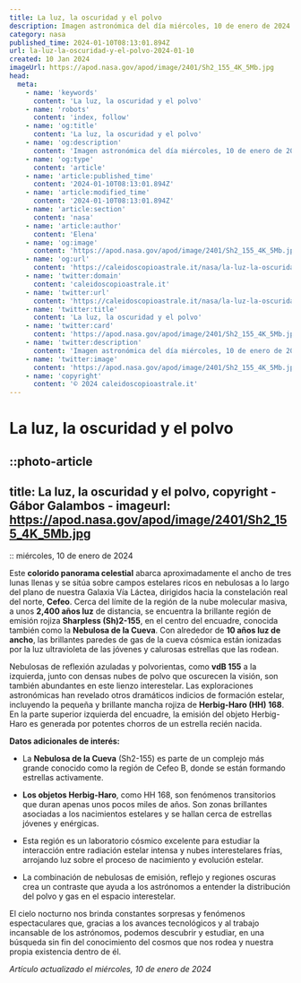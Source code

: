 ```yaml
---
title: La luz, la oscuridad y el polvo
description: Imagen astronómica del día miércoles, 10 de enero de 2024 por la NASA; La luz, la oscuridad y el polvo
category: nasa
published_time: 2024-01-10T08:13:01.894Z
url: la-luz-la-oscuridad-y-el-polvo-2024-01-10
created: 10 Jan 2024
imageUrl: https://apod.nasa.gov/apod/image/2401/Sh2_155_4K_5Mb.jpg
head:
  meta:
    - name: 'keywords'
      content: 'La luz, la oscuridad y el polvo'
    - name: 'robots'
      content: 'index, follow'
    - name: 'og:title'
      content: 'La luz, la oscuridad y el polvo'
    - name: 'og:description'
      content: 'Imagen astronómica del día miércoles, 10 de enero de 2024 por la NASA; La luz, la oscuridad y el polvo'
    - name: 'og:type'
      content: 'article'
    - name: 'article:published_time'
      content: '2024-01-10T08:13:01.894Z'
    - name: 'article:modified_time'
      content: '2024-01-10T08:13:01.894Z'
    - name: 'article:section'
      content: 'nasa'
    - name: 'article:author'
      content: 'Elena'
    - name: 'og:image'
      content: 'https://apod.nasa.gov/apod/image/2401/Sh2_155_4K_5Mb.jpg'
    - name: 'og:url'
      content: 'https://caleidoscopioastrale.it/nasa/la-luz-la-oscuridad-y-el-polvo-2024-01-10'
    - name: 'twitter:domain'
      content: 'caleidoscopioastrale.it'
    - name: 'twitter:url'
      content: 'https://caleidoscopioastrale.it/nasa/la-luz-la-oscuridad-y-el-polvo-2024-01-10'
    - name: 'twitter:title'
      content: 'La luz, la oscuridad y el polvo'
    - name: 'twitter:card'
      content: 'https://apod.nasa.gov/apod/image/2401/Sh2_155_4K_5Mb.jpg'
    - name: 'twitter:description'
      content: 'Imagen astronómica del día miércoles, 10 de enero de 2024 por la NASA; La luz, la oscuridad y el polvo'
    - name: 'twitter:image'
      content: 'https://apod.nasa.gov/apod/image/2401/Sh2_155_4K_5Mb.jpg'
    - name: 'copyright'
      content: '© 2024 caleidoscopioastrale.it'
---
```

# La luz, la oscuridad y el polvo
::photo-article
---
title: La luz, la oscuridad y el polvo, copyright - Gábor Galambos -
imageurl: https://apod.nasa.gov/apod/image/2401/Sh2_155_4K_5Mb.jpg
---
::
miércoles, 10 de enero de 2024

Este **colorido panorama celestial** abarca aproximadamente el ancho de tres lunas llenas y se sitúa sobre campos estelares ricos en nebulosas a lo largo del plano de nuestra Galaxia Vía Láctea, dirigidos hacia la constelación real del norte, **Cefeo**. Cerca del límite de la región de la nube molecular masiva, a unos **2,400 años luz** de distancia, se encuentra la brillante región de emisión rojiza **Sharpless (Sh)2-155**, en el centro del encuadre, conocida también como la **Nebulosa de la Cueva**. Con alrededor de **10 años luz de ancho**, las brillantes paredes de gas de la cueva cósmica están ionizadas por la luz ultravioleta de las jóvenes y calurosas estrellas que las rodean.

Nebulosas de reflexión azuladas y polvorientas, como **vdB 155** a la izquierda, junto con densas nubes de polvo que oscurecen la visión, son también abundantes en este lienzo interestelar. Las exploraciones astronómicas han revelado otros dramáticos indicios de formación estelar, incluyendo la pequeña y brillante mancha rojiza de **Herbig-Haro (HH) 168**. En la parte superior izquierda del encuadre, la emisión del objeto Herbig-Haro es generada por potentes chorros de un estrella recién nacida.

**Datos adicionales de interés:**

- La **Nebulosa de la Cueva** (Sh2-155) es parte de un complejo más grande conocido como la región de Cefeo B, donde se están formando estrellas activamente.

- **Los objetos Herbig-Haro**, como HH 168, son fenómenos transitorios que duran apenas unos pocos miles de años. Son zonas brillantes asociadas a los nacimientos estelares y se hallan cerca de estrellas jóvenes y enérgicas.

- Esta región es un laboratorio cósmico excelente para estudiar la interacción entre radiación estelar intensa y nubes interestelares frías, arrojando luz sobre el proceso de nacimiento y evolución estelar.

- La combinación de nebulosas de emisión, reflejo y regiones oscuras crea un contraste que ayuda a los astrónomos a entender la distribución del polvo y gas en el espacio interestelar.

El cielo nocturno nos brinda constantes sorpresas y fenómenos espectaculares que, gracias a los avances tecnológicos y al trabajo incansable de los astrónomos, podemos descubrir y estudiar, en una búsqueda sin fin del conocimiento del cosmos que nos rodea y nuestra propia existencia dentro de él.

_Artículo actualizado el miércoles, 10 de enero de 2024_